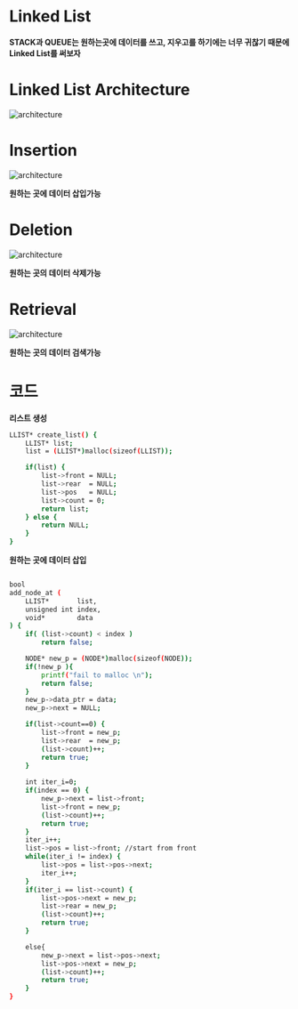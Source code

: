 # Linked List 

**STACK과 QUEUE는 원하는곳에 데이터를 쓰고, 지우고를 하기에는 너무 귀찮기 때문에 Linked List를 써보자**

# Linked List Architecture
![architecture](https://postfiles.pstatic.net/MjAyMDExMDdfODcg/MDAxNjA0NzIwMzY1MjEw.QgbQ4f95Sbtvr8111Y3VJ5oOnKa7pYMrKS1MIDNKB0Eg.NQ-HT_Ng3NazY7uyGqlDqmxLPAUoOFZfv_D2Emn9mhog.PNG.qotjdrb6/image.png?type=w773)

# Insertion
![architecture](https://postfiles.pstatic.net/MjAyMDExMDdfNzIg/MDAxNjA0NzIwMTQxMzk0.2225DQAhj6jvLb6VetryaUUoxYAzYvANvhaVY-syilMg.-oKlUzj5e7cZbgMm7DTys2ymntEeqFCkE0ftRwvt6Rkg.PNG.qotjdrb6/image.png?type=w773)

**원하는 곳에 데이터 삽입가능**

# Deletion
![architecture](https://postfiles.pstatic.net/MjAyMDExMDdfMjE1/MDAxNjA0NzIwMjY5NjU0.0GYKo8r8o_R4K7YzpKK7YGY69jh9PUe8iGBLXkdknEwg.hvQHOfBebsbS7CKbtDweJ1s5r5DdPNE_7wzCpZC1_iYg.PNG.qotjdrb6/image.png?type=w773)

**원하는 곳의 데이터 삭제가능**

# Retrieval
![architecture](https://postfiles.pstatic.net/MjAyMDExMDdfMTg3/MDAxNjA0NzIwMjk4ODI4.kcw3ewtkprMeAEiaAXwKMqqG97TkawcIcfzmCd2QzCIg.eej8J18hP0F5Doa3GRDZbxooSnHHanfF6LvPwPd-S4og.PNG.qotjdrb6/image.png?type=w773)

**원하는 곳의 데이터 검색가능**

# 코드

**리스트 생성**

```sh
LLIST* create_list() {
	LLIST* list;
	list = (LLIST*)malloc(sizeof(LLIST));

	if(list) {
		list->front = NULL;
		list->rear  = NULL;
		list->pos   = NULL;
		list->count = 0;
		return list;
	} else {
		return NULL;
	}
}
```

**원하는 곳에 데이터 삽입**
```sh

bool
add_node_at (
	LLIST*		 list,
	unsigned int index,
	void*		 data
) {
	if( (list->count) < index )
		return false;

	NODE* new_p = (NODE*)malloc(sizeof(NODE));
	if(!new_p ){
		printf("fail to malloc \n");
		return false;
	}
	new_p->data_ptr	= data;
	new_p->next	= NULL;

	if(list->count==0) {
		list->front = new_p;
		list->rear  = new_p;
		(list->count)++;
		return true;
	}	
	
	int iter_i=0;
	if(index == 0) {
		new_p->next = list->front;
		list->front = new_p;
		(list->count)++;
		return true;
	}
	iter_i++;
	list->pos = list->front; //start from front
	while(iter_i != index) {
		list->pos = list->pos->next;
		iter_i++;
	}
	if(iter_i == list->count) {
		list->pos->next = new_p;
		list->rear = new_p;
		(list->count)++;
		return true;
	}

	else{
		new_p->next = list->pos->next;
		list->pos->next = new_p;
		(list->count)++;
		return true;
	}
}
```

